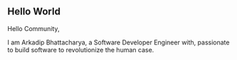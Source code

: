 ## Hello World

Hello Community,

I am Arkadip Bhattacharya, a Software Developer Engineer with, passionate to build software to revolutionize the human case.



